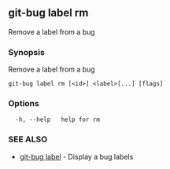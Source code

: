 ## git-bug label rm

Remove a label from a bug

### Synopsis

Remove a label from a bug

```
git-bug label rm [<id>] <label>[...] [flags]
```

### Options

```
  -h, --help   help for rm
```

### SEE ALSO

* [git-bug label](git-bug_label.md)	 - Display a bug labels

